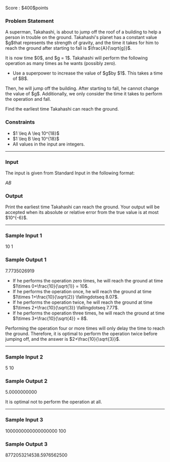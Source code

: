 
<div>

<span>

<span>

<p>
Score : $400$points
</p>

<div>

<section>

### **Problem Statement**

<p>
A superman, Takahashi, is about to jump off the roof of a building to help a person in trouble on the ground.
Takahashi's planet has a constant value $g$that represents the strength of gravity, and the time it takes for him to reach the ground after starting to fall is $\frac{A}{\sqrt{g}}$.
</p>

<p>
It is now time $0$, and $g = 1$.
Takahashi will perform the following operation as many times as he wants (possibly zero).
</p>

<ul>

<li>
Use a superpower to increase the value of $g$by $1$. This takes a time of $B$.
</li>

</ul>

<p>
Then, he will jump off the building. After starting to fall, he cannot change the value of $g$. Additionally, we only consider the time it takes to perform the operation and fall.
</p>

<p>
Find the earliest time Takahashi can reach the ground.
</p>

</section>

</div>

<div>

<section>

### **Constraints**

<ul>

<li>
$1 \leq A \leq 10^{18}$
</li>

<li>
$1 \leq B \leq 10^{18}$
</li>

<li>
All values in the input are integers.
</li>

</ul>

</section>

</div>

---

<div>

<div>

<section>

### **Input**

<p>
The input is given from Standard Input in the following format:
</p>

<div>

$A$$B$
</div>

</section>

</div>

<div>

<section>

### **Output**

<p>
Print the earliest time Takahashi can reach the ground.
Your output will be accepted when its absolute or relative error from the true value is at most $10^{-6}$.
</p>

</section>

</div>

</div>

---

<div>

<section>

### **Sample Input 1**

<div>

10 1

</div>

</section>

</div>

<div>

<section>

### **Sample Output 1**

<div>

7.7735026919

</div>

<ul>

<li>
If he performs the operation zero times, he will reach the ground at time $1\times 0+\frac{10}{\sqrt{1}} = 10$.
</li>

<li>
If he performs the operation once, he will reach the ground at time $1\times 1+\frac{10}{\sqrt{2}} \fallingdotseq 8.07$.
</li>

<li>
If he performs the operation twice, he will reach the ground at time $1\times 2+\frac{10}{\sqrt{3}} \fallingdotseq 7.77$.
</li>

<li>
If he performs the operation three times, he will reach the ground at time $1\times 3+\frac{10}{\sqrt{4}} = 8$.
</li>

</ul>

<p>
Performing the operation four or more times will only delay the time to reach the ground.
Therefore, it is optimal to perform the operation twice before jumping off, and the answer is $2+\frac{10}{\sqrt{3}}$.
</p>

</section>

</div>

---

<div>

<section>

### **Sample Input 2**

<div>

5 10

</div>

</section>

</div>

<div>

<section>

### **Sample Output 2**

<div>

5.0000000000

</div>

<p>
It is optimal not to perform the operation at all.
</p>

</section>

</div>

---

<div>

<section>

### **Sample Input 3**

<div>

1000000000000000000 100

</div>

</section>

</div>

<div>

<section>

### **Sample Output 3**

<div>

8772053214538.5976562500

</div>

</section>

</div>

</span>

</span>

</div>
